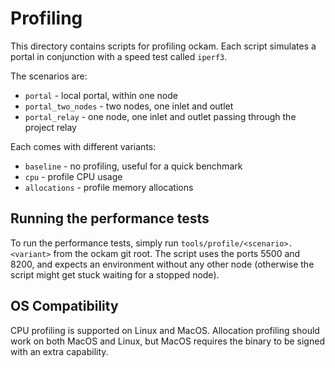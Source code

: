 # Profiling

This directory contains scripts for profiling ockam.
Each script simulates a portal in conjunction with a speed test called `iperf3`.

The scenarios are:
- `portal` - local portal, within one node
- `portal_two_nodes` - two nodes, one inlet and outlet
- `portal_relay` - one node, one inlet and outlet passing through the project relay

Each comes with different variants:
- `baseline` - no profiling, useful for a quick benchmark
- `cpu` - profile CPU usage
- `allocations` - profile memory allocations

## Running the performance tests

To run the performance tests, simply run `tools/profile/<scenario>.<variant>` from the ockam
git root. The script uses the ports 5500 and 8200, and expects an environment without
any other node (otherwise the script might get stuck waiting for a stopped node).

## OS Compatibility
CPU profiling is supported on Linux and MacOS.
Allocation profiling should work on both MacOS and Linux, but MacOS requires the
binary to be signed with an extra capability.
